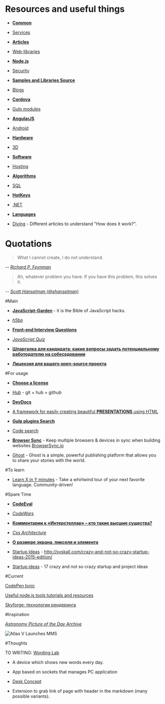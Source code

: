 # Resources and useful things

* [**Common**](https://github.com/VanDalkvist/resources/blob/master/common.md)

* [Services](https://github.com/VanDalkvist/resources/blob/master/services.md)

* [**Articles**](https://github.com/VanDalkvist/resources/blob/master/articles.md)

* [Web-libraries](https://github.com/VanDalkvist/resources/blob/master/web-libraries.md)

* [**Node.js**](https://github.com/VanDalkvist/resources/blob/master/node.js.md)

* [Security](https://github.com/VanDalkvist/resources/blob/master/security.md)

* [**Samples and Libraries Source**](https://github.com/VanDalkvist/resources/blob/master/samples.md)

* [Blogs](https://github.com/VanDalkvist/resources/blob/master/blogs.md)

* [**Cordova**](https://github.com/VanDalkvist/resources/blob/master/cordova.md)

* [Gulp modules](https://github.com/VanDalkvist/resources/blob/master/gulp.md)

* [**AngularJS**](https://github.com/VanDalkvist/resources/blob/master/angular.md)

* [Android](https://github.com/VanDalkvist/resources/blob/master/android.md)

* [**Hardware**](https://github.com/VanDalkvist/resources/blob/master/hardware.md)

* [3D](https://github.com/VanDalkvist/resources/blob/master/3D.md)

* [**Software**](https://github.com/VanDalkvist/resources/blob/master/software.md)

* [Hosting](https://github.com/VanDalkvist/resources/blob/master/hosting.md)

* [**Algorithms**](https://github.com/VanDalkvist/resources/blob/master/algorithms.md)

* [SQL](https://github.com/VanDalkvist/resources/blob/master/sql.md)

* [**HotKeys**](https://github.com/VanDalkvist/resources/blob/master/hotkeys.md)

* [.NET](https://github.com/VanDalkvist/resources/blob/master/.net.md)

* [**Languages**](https://github.com/VanDalkvist/resources/blob/master/languages.md)

* [Diving](https://github.com/VanDalkvist/resources/blob/master/diving.md) - Different articles to understand "How does it work?".

# Quotations

   > What I cannot create, I do not understand.

   -- [*Richard P. Feynman*](http://en.wikipedia.org/wiki/Richard_Feynman)

   > Ah, whatever problem you have. If you have this problem, this solves it.

   -- [*Scott Hanselman (@shanselman)*](https://twitter.com/shanselman/status/461532471037677568)


#Main

* [**JavaScript-Garden**](http://bonsaiden.github.io/JavaScript-Garden/ru/) - it is the Bible of JavaScript hacks.

* [*h5bp*](https://h5bp.github.io/)

* [**Front-end Interview Questions**](https://github.com/h5bp/Front-end-Developer-Interview-Questions)

* [*JavaScript Quiz*](http://javascript-puzzlers.herokuapp.com/)

* [**Шпаргалка для кандидата: какие вопросы задать потенциальному работодателю на собеседовании**](http://megamozg.ru/post/13704/)

* [**Лицензия для вашего open-source проекта**](http://habrahabr.ru/post/243091/)

#For usage

* [**Choose a license**](http://choosealicense.com/)

* [*Hub*](https://github.com/github/hub) - git + hub = github

* [**DevDocs**](http://devdocs.io/)

* [A framework for easily creating beautiful **PRESENTATIONS** using HTML](https://github.com/hakimel/reveal.js)

* [**Gulp plugins Search**](http://gulpjs.com/plugins/)

* [Code search](https://searchcode.com/)

* [**Browser Sync**](https://github.com/BrowserSync/browser-sync) - Keep multiple browsers & devices in sync when building websites [BrowserSync.io](http://browsersync.io)

* [Ghost](https://github.com/TryGhost/Ghost) - Ghost is a simple, powerful publishing platform that allows you to share your stories with the world.

#To learn

* [Learn X in Y minutes](http://learnxinyminutes.com/) - Take a whirlwind tour of your next favorite language. Community-driven!

#Spare Time

* [**CodeEval**](https://www.codeeval.com/)

* [*CodeWars*](http://www.codewars.com/dashboard)

* [**Комментарии к «Интерстеллар» – кто такие высшие существа?**](http://geektimes.ru/post/247728/)

* [*Css Architecture*](http://philipwalton.com/articles/css-architecture/)

* [**О размере экрана, пикселя и элемента**](http://habrahabr.ru/post/229359/)

* [Startup Ideas](http://syskall.com/crazy-and-not-so-crazy-startup-ideas-2015-edition/) - http://syskall.com/crazy-and-not-so-crazy-startup-ideas-2015-edition/

* [Startup ideas](http://syskall.com/some-crazy-and-not-so-crazy-startup-and-proje/) - 17 crazy and not so crazy startup and project ideas

#Current

[CodePen Ionic](http://codepen.io/ionic/popular/3/)

[Useful node.js tools tutorials and resources](http://www.smashingmagazine.com/2011/09/16/useful-node-js-tools-tutorials-and-resources/)

[Skyforge: технологии рендеринга](http://habrahabr.ru/company/mailru/blog/248873/)

#Inspiration

[*Astronomy Picture of the Day Archive*](http://apod.nasa.gov/apod/archivepix.html)

![Atlas V Launches MMS](http://apod.nasa.gov/apod/image/1503/MMSLaunch_cooper_1050.jpg)

#Thoughts

TO WRITING: [Wording Lab](https://www.wordinglab.com/) 


- A device which shows new words every day.

- App based on sockets that manages PC application

- [Desk Concept](https://www.behance.net/gallery/11592197/Desk-concept)

- Extension to grab link of page with header in the markdown (many possible variants).
